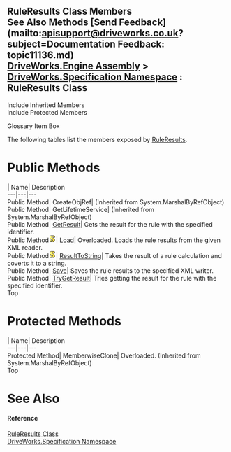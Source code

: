 RuleResults Class Members   
See Also Methods [Send Feedback](mailto:apisupport@driveworks.co.uk?subject=Documentation Feedback: topic11136.md)  
[DriveWorks.Engine Assembly](topic2156.md) > [DriveWorks.Specification Namespace](topic10764.md) : RuleResults Class  
---  
  
Include Inherited Members    
Include Protected Members  


Glossary Item Box

The following tables list the members exposed by [RuleResults](topic11136.md).

# Public Methods

| Name| Description  
---|---|---  
Public Method| CreateObjRef|  (Inherited from System.MarshalByRefObject)  
Public Method| GetLifetimeService|  (Inherited from System.MarshalByRefObject)  
Public Method| [GetResult](topic11142.md)| Gets the result for the rule with the specified identifier.   
Public Method![static \(Shared in Visual Basic\)](dotnetimages/static.gif)| [Load](topic11143.md)| Overloaded. Loads the rule results from the given XML reader.   
Public Method![static \(Shared in Visual Basic\)](dotnetimages/static.gif)| [ResultToString](topic11146.md)| Takes the result of a rule calculation and coverts it to a string.   
Public Method| [Save](topic11147.md)| Saves the rule results to the specified XML writer.   
Public Method| [TryGetResult](topic11148.md)| Tries getting the result for the rule with the specified identifier.   
Top

# Protected Methods

| Name| Description  
---|---|---  
Protected Method| MemberwiseClone| Overloaded. (Inherited from System.MarshalByRefObject)  
Top

# See Also

#### Reference

[RuleResults Class](topic11136.md)   
[DriveWorks.Specification Namespace](topic10764.md)


